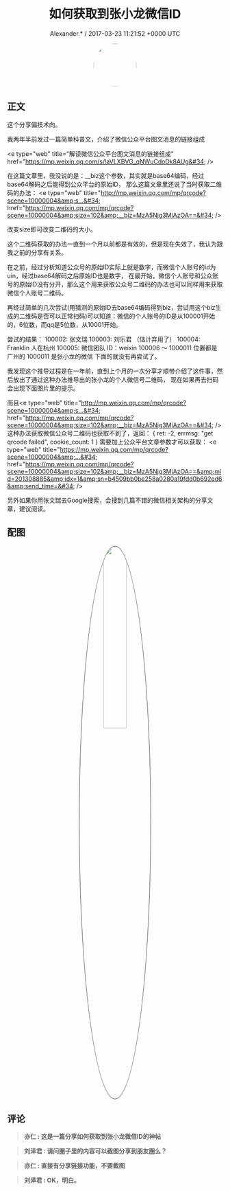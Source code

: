 <h1 align="center">如何获取到张小龙微信ID</h1>
<p align="center">
    <a>Alexander.* / 2017-03-23 11:21:52 &#43;0000 UTC</a>
</p>

<div align="center">
    <img src="https://images.zsxq.com/Frk84GenLwn4hcEItVn69VPvkO2O?e=1590940799&amp;token=kIxbL07-8jAj8w1n4s9zv64FuZZNEATmlU_Vm6zD:9OZo0rMdW7LxXBjDeujLq8AkJBU=" width="100" height="100" style="border:1px solid;border-radius:50%; color:#ffffff"/>
</div>

## 正文

<div>
这个分享偏技术向。

我两年半前发过一篇简单科普文，介绍了微信公众平台图文消息的链接组成

&lt;e type=&#34;web&#34; title=&#34;解读微信公众平台图文消息的链接组成&#34; href=&#34;https://mp.weixin.qq.com/s/laVLXBVG_qNWuCdoDk8AUg&#34; /&gt;

在这篇文章里，我没说的是：__biz这个参数，其实就是base64编码，经过base64解码之后能得到公众平台的原始ID，
那么这篇文章里还说了当时获取二维码的办法：
&lt;e type=&#34;web&#34; title=&#34;http://mp.weixin.qq.com/mp/qrcode?scene=10000004&amp;s...&#34; href=&#34;https://mp.weixin.qq.com/mp/qrcode?scene=10000004&amp;size=102&amp;__biz=MzA5Njg3MjAzOA==&#34; /&gt;

改变size即可改变二维码的大小。

这个二维码获取的办法一直到一个月以前都是有效的，但是现在失效了，我认为跟我之前的分享有关系。

在之前，经过分析知道公众号的原始ID实际上就是数字，而微信个人账号的id为uin，经过base64解码之后原始ID也是数字，
在最开始，微信个人账号和公众账号的原始ID没有分开，那么这个用来获取公众号二维码的办法也可以同样用来获取微信个人账号二维码。

再经过简单的几次尝试(用猜测的原始ID去base64编码得到biz，尝试用这个biz生成的二维码是否可以正常扫码)可以知道：微信的个人账号的ID是从100001开始的，6位数，而qq是5位数，从10001开始。

尝试的结果：
100002: 张文瑞
100003: 刘乐君 （估计弃用了）
100004: Franklin 人在杭州
100005: 微信团队 ID：weixin
100006 ～ 1000011 位置都是广州的
1000011 是张小龙的微信
下面的就没有再尝试了。

我发现这个推导过程是在一年前，直到上个月的一次分享才顺带介绍了这件事，然后放出了通过这种办法推导出的张小龙的个人微信号二维码，
现在如果再去扫码会出现下面图片里的提示。


而且&lt;e type=&#34;web&#34; title=&#34;http://mp.weixin.qq.com/mp/qrcode?scene=10000004&amp;s...&#34; href=&#34;https://mp.weixin.qq.com/mp/qrcode?scene=10000004&amp;size=102&amp;__biz=MzA5Njg3MjAzOA==&#34; /&gt; 
这种办法获取微信公众号二维码也获取不到了，返回：
{
ret: -2,
errmsg: &#34;get qrcode failed&#34;,
cookie_count: 1
}
需要加上公众平台文章参数才可以获取：
&lt;e type=&#34;web&#34; title=&#34;https://mp.weixin.qq.com/mp/qrcode?scene=10000004&amp;...&#34; href=&#34;https://mp.weixin.qq.com/mp/qrcode?scene=10000004&amp;size=102&amp;__biz=MzA5Njg3MjAzOA==&amp;mid=201308885&amp;idx=1&amp;sn=b4509bb0be258a0280a19fdd0b692ed6&amp;send_time=&#34; /&gt;


另外如果你用张文瑞去Google搜索，会搜到几篇不错的微信相关架构的分享文章，建议阅读。
</div>

## 配图
<div class="image" align="center">

<img src="https://images.zsxq.com/Fg6mf0qw4vDrq5_SmPZZT0AtbFHN?imageMogr2/auto-orient/thumbnail/800x/format/jpg/blur/1x0/quality/75&amp;e=1590940799&amp;token=kIxbL07-8jAj8w1n4s9zv64FuZZNEATmlU_Vm6zD:mP15Ead8kwZ5VOXaD2A2pEL4BGo=" width="33%" height="33%" style="border:1px solid;border-radius:50%; color:#3c3f41"/>

</div>

## 评论

<div align="left">
<div>

<blockquote >
<span> <strong>亦仁 : 这是一篇分享如何获取到张小龙微信ID的神帖 </strong></span>
</blockquote>

<blockquote >
<span> <strong>刘泽君 : 请问圈子里的内容可以截图分享到朋友圈么？ </strong></span>
</blockquote>

<blockquote >
<span> <strong>亦仁 : 直接有分享链接功能，不要截图 </strong></span>
</blockquote>

<blockquote >
<span> <strong>刘泽君 : OK，明白。 </strong></span>
</blockquote>

</div>
</div>